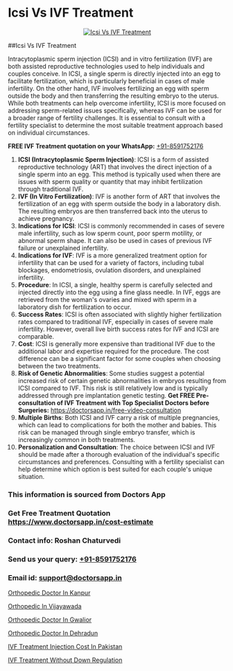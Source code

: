 # Icsi Vs IVF Treatment

<p align="center">
  <a href="https://doctorsapp.in/treatment/ivf-treatment">
    <img src="https://doctorsapp.co.in/uploads/treatment_image/ICSI.jpg" alt="Icsi Vs IVF Treatment">
  </a>
</p>
##Icsi Vs IVF Treatment

Intracytoplasmic sperm injection (ICSI) and in vitro fertilization (IVF) are both assisted reproductive technologies used to help individuals and couples conceive. In ICSI, a single sperm is directly injected into an egg to facilitate fertilization, which is particularly beneficial in cases of male infertility. On the other hand, IVF involves fertilizing an egg with sperm outside the body and then transferring the resulting embryo to the uterus. While both treatments can help overcome infertility, ICSI is more focused on addressing sperm-related issues specifically, whereas IVF can be used for a broader range of fertility challenges. It is essential to consult with a fertility specialist to determine the most suitable treatment approach based on individual circumstances.

**FREE IVF Treatment quotation on your WhatsApp:**  [+91-8591752176](https://api.whatsapp.com/send?phone=8591752176)

1) **ICSI (Intracytoplasmic Sperm Injection)**: ICSI is a form of assisted reproductive technology (ART) that involves the direct injection of a single sperm into an egg. This method is typically used when there are issues with sperm quality or quantity that may inhibit fertilization through traditional IVF.
2) **IVF (In Vitro Fertilization)**: IVF is another form of ART that involves the fertilization of an egg with sperm outside the body in a laboratory dish. The resulting embryos are then transferred back into the uterus to achieve pregnancy.
3) **Indications for ICSI**: ICSI is commonly recommended in cases of severe male infertility, such as low sperm count, poor sperm motility, or abnormal sperm shape. It can also be used in cases of previous IVF failure or unexplained infertility.
4) **Indications for IVF**: IVF is a more generalized treatment option for infertility that can be used for a variety of factors, including tubal blockages, endometriosis, ovulation disorders, and unexplained infertility.
5) **Procedure**: In ICSI, a single, healthy sperm is carefully selected and injected directly into the egg using a fine glass needle. In IVF, eggs are retrieved from the woman's ovaries and mixed with sperm in a laboratory dish for fertilization to occur.
6) **Success Rates**: ICSI is often associated with slightly higher fertilization rates compared to traditional IVF, especially in cases of severe male infertility. However, overall live birth success rates for IVF and ICSI are comparable.
7) **Cost**: ICSI is generally more expensive than traditional IVF due to the additional labor and expertise required for the procedure. The cost difference can be a significant factor for some couples when choosing between the two treatments.
8) **Risk of Genetic Abnormalities**: Some studies suggest a potential increased risk of certain genetic abnormalities in embryos resulting from ICSI compared to IVF. This risk is still relatively low and is typically addressed through pre implantation genetic testing.
**Get FREE Pre-consultation of IVF Treatment with Top Specialist Doctors before Surgeries:** https://doctorsapp.in/free-video-consultation
9) **Multiple Births**: Both ICSI and IVF carry a risk of multiple pregnancies, which can lead to complications for both the mother and babies. This risk can be managed through single embryo transfer, which is increasingly common in both treatments.
10) **Personalization and Consultation**: The choice between ICSI and IVF should be made after a thorough evaluation of the individual's specific circumstances and preferences. Consulting with a fertility specialist can help determine which option is best suited for each couple's unique situation.

### This information is sourced from Doctors App 
### Get Free Treatment Quotation https://www.doctorsapp.in/cost-estimate
### Contact info: Roshan Chaturvedi 
### Send us your query: [+91-8591752176](https://api.whatsapp.com/send?phone=8591752176) 
### Email id: support@doctorsapp.in

[Orthopedic Doctor In Kanpur](https://www.linkedin.com/pulse/orthopedic-doctor-kanpur-doctorsapp-united-arab-emirates-dytze?trackingId=w5AOk10qleqiyXY7RfP8wA%3D%3D&lipi=urn%3Ali%3Apage%3Ad_flagship3_company_admin%3BSXrbBuk4SwWZ8nIcZ2zSvw%3D%3D)

[Orthopedic In Vijayawada](https://www.linkedin.com/pulse/orthopedic-vijayawada-doctorsapp-chittagong-ty6ee?trackingId=cbLDhgSAORJ05BdXblE8FA%3D%3D&lipi=urn%3Ali%3Apage%3Ad_flagship3_company_admin%3BUjs5mcUZR9ewYOKOFkpg2w%3D%3D)

[Orthopedic Doctor In Gwalior](https://medium.com/@vimalrana22/orthopedic-doctor-in-gwalior-db56315fa585)

[Orthopedic Doctor In Dehradun](https://medium.com/@vimalrana22/orthopedic-doctor-in-dehradun-a6c0bcc6ead0)

[IVF Treatment Injection Cost In Pakistan](https://doctors-apps.github.io/doctorsapp/ivf-treatment-injection-cost-in-pakistan)

[IVF Treatment Without Down Regulation](https://doctors-apps.github.io/doctorsapp/ivf-treatment-without-down-regulation)

